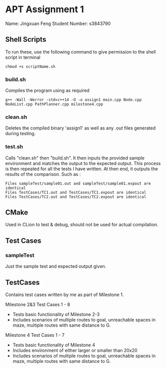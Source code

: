 # APT Assignment 1
Name: Jingxuan Feng
Student Number: s3843790


## Shell Scripts
To run these, use the following command to give permission to the shell script in terminal
```
chmod +x scriptName.sh
```

### build.sh
Compiles the program using as required
```
g++ -Wall -Werror -std=c++14 -O -o assign1 main.cpp Node.cpp NodeList.cpp PathPlanner.cpp milestone4.cpp
```

### clean.sh
Deletes the compiled binary 'assign1' as well as any .out files generated during testing. 


### test.sh
Calls "clean.sh" then "build.sh". It then inputs the provided sample environment and matches the output to the expected output.
This process is then repeated for all the tests I have written. At then end, it outputs the results of the comparison.
Such as : 

```
Files sampleTest/sample01.out and sampleTest/sample01.expout are identical
Files TestCases/TC1.out and TestCases/TC1.expout are identical
Files TestCases/TC2.out and TestCases/TC2.expout are identical
```

## CMake
Used in CLion to test & debug, should not be used for actual compilation.


## Test Cases 
### sampleTest
Just the sample test and expected output given.

## TestCases
Contains test cases written by me as part of Milestone 1. 

Milestone 2&3 Test Cases 1 - 8 
- Tests basic functionality of Milestone 2-3
- Includes scenarios of multiple routes to goal, unreachable spaces in maze, multiple routes with same distance to G. 

Milestone 4 Test Cases 1 - 7
- Tests basic functionality of Milestone 4
- Includes environment of either larger or smaller than 20x20
- Includes scenarios of multiple routes to goal, unreachable spaces in maze, multiple routes with same distance to G. 